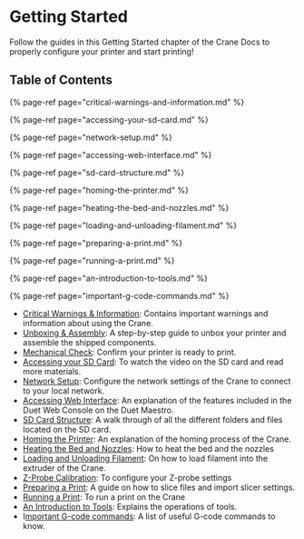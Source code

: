 # Getting Started

Follow the guides in this Getting Started chapter of the Crane Docs to properly configure your printer and start printing!

## Table of Contents

{% page-ref page="critical-warnings-and-information.md" %}

{% page-ref page="accessing-your-sd-card.md" %}

{% page-ref page="network-setup.md" %}

{% page-ref page="accessing-web-interface.md" %}

{% page-ref page="sd-card-structure.md" %}

{% page-ref page="homing-the-printer.md" %}

{% page-ref page="heating-the-bed-and-nozzles.md" %}

{% page-ref page="loading-and-unloading-filament.md" %}

{% page-ref page="preparing-a-print.md" %}

{% page-ref page="running-a-print.md" %}

{% page-ref page="an-introduction-to-tools.md" %}

{% page-ref page="important-g-code-commands.md" %}

* [Critical Warnings & Information](critical-warnings-and-information.md): Contains important warnings and information about using the Crane.
* [Unboxing & Assembly](./): A step-by-step guide to unbox your printer and assemble the shipped components.
* [Mechanical Check](./): Confirm your printer is ready to print.
* [Accessing your SD Card](accessing-your-sd-card.md): To watch the video on the SD card and read more materials.
* [Network Setup](network-setup.md): Configure the network settings of the Crane to connect to your local network.
* [Accessing Web Interface](accessing-web-interface.md): An explanation of the features included in the Duet Web Console on the Duet Maestro.
* [SD Card Structure](sd-card-structure.md): A walk through of all the different folders and files located on the SD card. 
* [Homing the Printer](homing-the-printer.md): An explanation of the homing process of the Crane.
* [Heating the Bed and Nozzles](heating-the-bed-and-nozzles.md): How to heat the bed and the nozzles
* [Loading and Unloading Filament](loading-and-unloading-filament.md): On how to load filament into the extruder of the Crane.
* [Z-Probe Calibration](./): To configure your Z-probe settings
* [Preparing a Print](preparing-a-print.md): A guide on how to slice files and import slicer settings.
* [Running a Print](running-a-print.md):  To run a print on the Crane
* [An Introduction to Tools](an-introduction-to-tools.md): Explains the operations of tools.
* I[mportant G-code commands](important-g-code-commands.md): A list of useful G-code commands to know.

